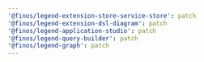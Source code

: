 ```yaml
---
'@finos/legend-extension-store-service-store': patch
'@finos/legend-extension-dsl-diagram': patch
'@finos/legend-application-studio': patch
'@finos/legend-query-builder': patch
'@finos/legend-graph': patch
---
```

